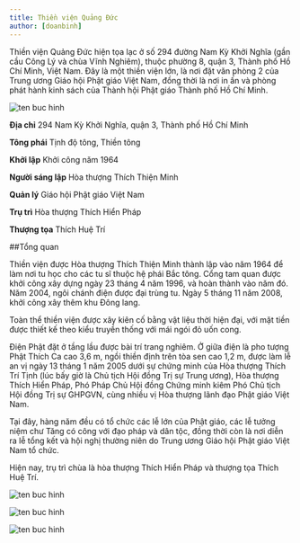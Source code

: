 ```yaml
---
title: Thiền viện Quảng Đức
author: [doanbinh]
---
```


Thiền viện Quảng Đức hiện tọa lạc ở số 294 đường Nam Kỳ Khởi Nghĩa (gần cầu Công Lý và chùa Vĩnh Nghiêm), thuộc phường 8, quận 3, Thành phố Hồ Chí Minh, Việt Nam. Đây là một thiền viện lớn, là nơi đặt văn phòng 2 của Trung ương Giáo hội Phật giáo Việt Nam, đồng thời là nơi in ấn và phòng phát hành kinh sách của Thành hội Phật giáo Thành phố Hồ Chí Minh.

![ten buc hinh](https://upload.wikimedia.org/wikipedia/commons/thumb/3/37/Thi%E1%BB%81n_vi%E1%BB%87n_Qu%E1%BA%A3ng_%C4%90%E1%BB%A9c.jpg/800px-Thi%E1%BB%81n_vi%E1%BB%87n_Qu%E1%BA%A3ng_%C4%90%E1%BB%A9c.jpg "ten buc hinh")

**Địa chỉ**	 294 Nam Kỳ Khởi Nghĩa, quận 3, Thành phố Hồ Chí Minh

**Tông phái**	Tịnh độ tông, Thiền tông

**Khởi lập**	Khởi công năm 1964

**Người sáng lập**	Hòa thượng Thích Thiện Minh

**Quản lý**	Giáo hội Phật giáo Việt Nam

**Trụ trì**	 Hòa thượng Thích Hiển Pháp

**Thượng tọa**	Thích Huệ Trí

##Tổng quan

Thiền viện được Hòa thượng Thích Thiện Minh thành lập vào năm 1964 để làm nơi tu học cho các tu sĩ thuộc hệ phái Bắc tông. Cổng tam quan được khởi công xây dựng ngày 23 tháng 4 năm 1996, và hoàn thành vào năm đó. Năm 2004, ngôi chánh điện được đại trùng tu. Ngày 5 tháng 11 năm 2008, khởi công xây thêm khu Đông lang.

Toàn thể thiền viện được xây kiên cố bằng vật liệu thời hiện đại, với mặt tiền được thiết kế theo kiểu truyền thống với mái ngói đỏ uốn cong.

Điện Phật đặt ở tầng lầu được bài trí trang nghiêm. Ở giữa điện là pho tượng Phật Thích Ca cao 3,6 m, ngồi thiền định trên tòa sen cao 1,2 m, được làm lễ an vị ngày 13 tháng 1 năm 2005 dưới sự chứng minh của Hòa thượng Thích Trí Tịnh (lúc bấy giờ là Chủ tịch Hội đồng Trị sự Trung ương), Hòa thượng Thích Hiển Pháp, Phó Pháp Chủ Hội đồng Chứng minh kiêm Phó Chủ tịch Hội đồng Trị sự GHPGVN, cùng nhiều vị Hòa thượng lãnh đạo Phật giáo Việt Nam.

Tại đây, hàng năm đều có tổ chức các lễ lớn của Phật giáo, các lễ tưởng niệm chư Tăng có công với đạo pháp và dân tộc, đồng thời còn là nơi diễn ra lễ tổng kết và hội nghị thường niên do Trung ương Giáo hội Phật giáo Việt Nam tổ chức.

Hiện nay, trụ trì chùa là hòa thượng Thích Hiển Pháp và thượng tọa Thích Huệ Trí.

![ten buc hinh](https://static.mytour.vn/upload_images/Image/Ninh/List%204/51%20Thi%E1%BB%81n%20vi%E1%BB%87n%20Qu%E1%BA%A3ng%20%C4%90%E1%BB%A9c/1520232800_b5f032e89c_b.jpg "ten buc hinh")

![ten buc hinh](https://static.mytour.vn/upload_images/Image/Tuan%20NL/Den%20Chua/Thien%20Vien%20Quang%20Duc/tv-QuangDuc1.jpg "ten buc hinh")

![ten buc hinh](https://upload.wikimedia.org/wikipedia/commons/thumb/6/61/Thi%E1%BB%81n_vi%E1%BB%87n_Qu%E1%BA%A3ng_%C4%90%E1%BB%A9c_2.jpg/800px-Thi%E1%BB%81n_vi%E1%BB%87n_Qu%E1%BA%A3ng_%C4%90%E1%BB%A9c_2.jpg "ten buc hinh")
